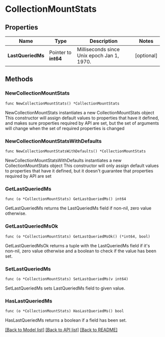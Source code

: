 # CollectionMountStats

## Properties

Name | Type | Description | Notes
------------ | ------------- | ------------- | -------------
**LastQueriedMs** | Pointer to **int64** | Milliseconds since Unix epoch Jan 1, 1970. | [optional] 

## Methods

### NewCollectionMountStats

`func NewCollectionMountStats() *CollectionMountStats`

NewCollectionMountStats instantiates a new CollectionMountStats object
This constructor will assign default values to properties that have it defined,
and makes sure properties required by API are set, but the set of arguments
will change when the set of required properties is changed

### NewCollectionMountStatsWithDefaults

`func NewCollectionMountStatsWithDefaults() *CollectionMountStats`

NewCollectionMountStatsWithDefaults instantiates a new CollectionMountStats object
This constructor will only assign default values to properties that have it defined,
but it doesn't guarantee that properties required by API are set

### GetLastQueriedMs

`func (o *CollectionMountStats) GetLastQueriedMs() int64`

GetLastQueriedMs returns the LastQueriedMs field if non-nil, zero value otherwise.

### GetLastQueriedMsOk

`func (o *CollectionMountStats) GetLastQueriedMsOk() (*int64, bool)`

GetLastQueriedMsOk returns a tuple with the LastQueriedMs field if it's non-nil, zero value otherwise
and a boolean to check if the value has been set.

### SetLastQueriedMs

`func (o *CollectionMountStats) SetLastQueriedMs(v int64)`

SetLastQueriedMs sets LastQueriedMs field to given value.

### HasLastQueriedMs

`func (o *CollectionMountStats) HasLastQueriedMs() bool`

HasLastQueriedMs returns a boolean if a field has been set.


[[Back to Model list]](../README.md#documentation-for-models) [[Back to API list]](../README.md#documentation-for-api-endpoints) [[Back to README]](../README.md)



